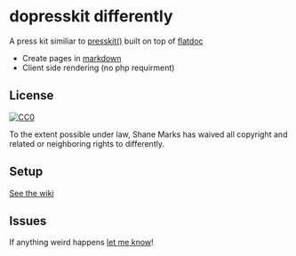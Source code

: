 # dopresskit differently

A press kit similiar to [presskit()](http://dopresskit.com/) built on top of [flatdoc](http://ricostacruz.com/flatdoc/)

- Create pages in [markdown](https://github.com/adam-p/markdown-here/wiki/Markdown-Cheatsheet)
- Client side rendering (no php requirment)

## License

[![CC0](http://i.creativecommons.org/p/zero/1.0/88x31.png)](https://creativecommons.org/publicdomain/zero/1.0/)

To the extent possible under law, Shane Marks has waived all copyright and related or neighboring rights to differently.

## Setup

[See the wiki](../../wiki)

## Issues

If anything weird happens [let me know](../../issues/new)!
